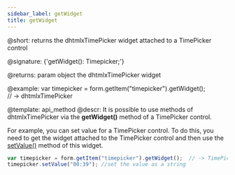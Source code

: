 ```yaml
---
sidebar_label: getWidget
title: getWidget
---          
```


@short: returns the dhtmlxTimePicker widget attached to a TimePicker control

@signature: {'getWidget(): Timepicker;'}

@returns:
param   object    the dhtmlxTimePicker widget

@example:
var timepicker = form.getItem("timepicker").getWidget();  
// -> dhtmlxTimePicker

@template: api_method
@descr:
It is possible to use methods of dhtmlxTimePicker via the **getWidget()** method of a TimePicker control.

For example, you can set value for a TimePicker control. To do this, you need to get the widget attached to the TimePicker control and then use the [setValue()](timepicker/api/timepicker_setvalue_method.md) method of this widget.

~~~js
var timepicker = form.getItem("timepicker").getWidget();  // -> TimePicker
timepicker.setValue("00:39"); //set the value as a string
~~~
